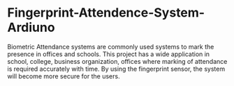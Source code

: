 # Fingerprint-Attendence-System-Ardiuno
Biometric Attendance systems are commonly used systems to mark the presence in offices and schools. This project has a wide application in school, college, business organization, offices where marking of attendance is required accurately with time. By using the fingerprint sensor, the system will become more secure for the users.
